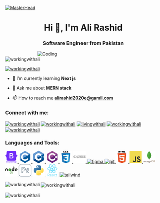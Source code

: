 [![MasterHead](https://ww.sevenstarwebsolutions.com/wp-content/themes/sevenstar/img/banner-bg.gif)](https://www.linkedin.com/in/workingwithali/)
<h1 align="center">Hi 👋, I'm Ali Rashid</h1>
<h3 align="center">Software Engineer from Pakistan</h3>
<img align="right" alt="Coding" width="400" src="https://camo.githubusercontent.com/e8e7874b6cc5d172ffcef8d9d50a3a3371fe6b757d68af6574fc9afc70025340/68747470733a2f2f63646e2e6472696262626c652e636f6d2f75736572732f323133313939332f73637265656e73686f74732f343934383733362f6d656469612f34323164346564326633643233633733643634643230393633663631663432322e676966">


<p align="left"> <img src="https://komarev.com/ghpvc/?username=workingwithali&label=Profile%20views&color=0e75b6&style=flat" alt="workingwithali" /> </p>

<p align="left"> <a href="https://twitter.com/workingwithali" target="blank"><img src="https://img.shields.io/twitter/follow/workingwithali?logo=twitter&style=for-the-badge" alt="workingwithali" /></a> </p>

- 🌱 I’m currently learning **Next js**

- 💬 Ask me about **MERN stack**

- 📫 How to reach me **alirashid2020e@gamil.com**

<h3 align="left">Connect with me:</h3>
<p align="left">
<a href="https://twitter.com/workingwithali" target="blank"><img align="center" src="https://raw.githubusercontent.com/rahuldkjain/github-profile-readme-generator/master/src/images/icons/Social/twitter.svg" alt="workingwithali" height="30" width="40" /></a>
<a href="https://linkedin.com/in/workingwithali" target="blank"><img align="center" src="https://raw.githubusercontent.com/rahuldkjain/github-profile-readme-generator/master/src/images/icons/Social/linked-in-alt.svg" alt="workingwithali" height="30" width="40" /></a>
<a href="https://instagram.com/livingwithali" target="blank"><img align="center" src="https://raw.githubusercontent.com/rahuldkjain/github-profile-readme-generator/master/src/images/icons/Social/instagram.svg" alt="livingwithali" height="30" width="40" /></a>
<a href="https://www.youtube.com/channel/UCuVKYKXR8KGGRqgzDo6B9zQ" target="blank"><img align="center" src="https://raw.githubusercontent.com/rahuldkjain/github-profile-readme-generator/master/src/images/icons/Social/youtube.svg" alt="workingwithali" height="30" width="40" /></a>
<a href="https://www.leetcode.com/workingwithali" target="blank"><img align="center" src="https://raw.githubusercontent.com/rahuldkjain/github-profile-readme-generator/master/src/images/icons/Social/leet-code.svg" alt="workingwithali" height="30" width="40" /></a>
</p>

<h3 align="left">Languages and Tools:</h3>
<p align="left"> <a href="https://getbootstrap.com" target="_blank" rel="noreferrer"> <img src="https://raw.githubusercontent.com/devicons/devicon/master/icons/bootstrap/bootstrap-plain-wordmark.svg" alt="bootstrap" width="40" height="40"/> </a> <a href="https://www.cprogramming.com/" target="_blank" rel="noreferrer"> <img src="https://raw.githubusercontent.com/devicons/devicon/master/icons/c/c-original.svg" alt="c" width="40" height="40"/> </a> <a href="https://www.w3schools.com/cpp/" target="_blank" rel="noreferrer"> <img src="https://raw.githubusercontent.com/devicons/devicon/master/icons/cplusplus/cplusplus-original.svg" alt="cplusplus" width="40" height="40"/> </a> <a href="https://www.w3schools.com/cs/" target="_blank" rel="noreferrer"> <img src="https://raw.githubusercontent.com/devicons/devicon/master/icons/csharp/csharp-original.svg" alt="csharp" width="40" height="40"/> </a> <a href="https://www.w3schools.com/css/" target="_blank" rel="noreferrer"> <img src="https://raw.githubusercontent.com/devicons/devicon/master/icons/css3/css3-original-wordmark.svg" alt="css3" width="40" height="40"/> </a> <a href="https://expressjs.com" target="_blank" rel="noreferrer"> <img src="https://raw.githubusercontent.com/devicons/devicon/master/icons/express/express-original-wordmark.svg" alt="express" width="40" height="40"/> </a> <a href="https://www.figma.com/" target="_blank" rel="noreferrer"> <img src="https://www.vectorlogo.zone/logos/figma/figma-icon.svg" alt="figma" width="40" height="40"/> </a> <a href="https://git-scm.com/" target="_blank" rel="noreferrer"> <img src="https://www.vectorlogo.zone/logos/git-scm/git-scm-icon.svg" alt="git" width="40" height="40"/> </a> <a href="https://www.w3.org/html/" target="_blank" rel="noreferrer"> <img src="https://raw.githubusercontent.com/devicons/devicon/master/icons/html5/html5-original-wordmark.svg" alt="html5" width="40" height="40"/> </a> <a href="https://developer.mozilla.org/en-US/docs/Web/JavaScript" target="_blank" rel="noreferrer"> <img src="https://raw.githubusercontent.com/devicons/devicon/master/icons/javascript/javascript-original.svg" alt="javascript" width="40" height="40"/> </a> <a href="https://www.mongodb.com/" target="_blank" rel="noreferrer"> <img src="https://raw.githubusercontent.com/devicons/devicon/master/icons/mongodb/mongodb-original-wordmark.svg" alt="mongodb" width="40" height="40"/> </a> <a href="https://nodejs.org" target="_blank" rel="noreferrer"> <img src="https://raw.githubusercontent.com/devicons/devicon/master/icons/nodejs/nodejs-original-wordmark.svg" alt="nodejs" width="40" height="40"/> </a> <a href="https://www.photoshop.com/en" target="_blank" rel="noreferrer"> <img src="https://raw.githubusercontent.com/devicons/devicon/master/icons/photoshop/photoshop-line.svg" alt="photoshop" width="40" height="40"/> </a> <a href="https://www.python.org" target="_blank" rel="noreferrer"> <img src="https://raw.githubusercontent.com/devicons/devicon/master/icons/python/python-original.svg" alt="python" width="40" height="40"/> </a> <a href="https://reactjs.org/" target="_blank" rel="noreferrer"> <img src="https://raw.githubusercontent.com/devicons/devicon/master/icons/react/react-original-wordmark.svg" alt="react" width="40" height="40"/> </a> <a href="https://tailwindcss.com/" target="_blank" rel="noreferrer"> <img src="https://www.vectorlogo.zone/logos/tailwindcss/tailwindcss-icon.svg" alt="tailwind" width="40" height="40"/> </a> </p>

<p><img align="left" src="https://github-readme-stats.vercel.app/api/top-langs?username=workingwithali&show_icons=true&locale=en&layout=compact" alt="workingwithali" /></p>

<p>&nbsp;<img align="center" src="https://github-readme-stats.vercel.app/api?username=workingwithali&show_icons=true&locale=en" alt="workingwithali" /></p>

<p><img align="center" src="https://github-readme-streak-stats.herokuapp.com/?user=workingwithali&" alt="workingwithali" /></p>
